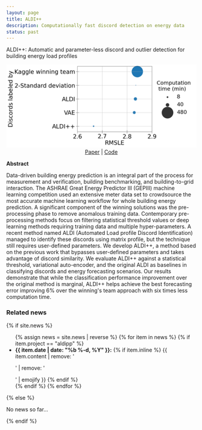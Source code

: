 ```yaml
---
layout: page
title: ALDI++
description: Computationally fast discord detection on energy data
status: past
---
```


ALDI++: Automatic and parameter-less discord and outlier detection for building energy load profiles

<center>
  <img src="/assets/img/bubbleplot_comparison-forecasting_paper.png"> <br />
   <a href="https://www.sciencedirect.com/science/article/pii/S0378778822002675?dgcid=coauthor">Paper</a> |
   <a href="https://github.com/buds-lab/aldipp">Code</a>
</center>

**Abstract**

Data-driven building energy prediction is an integral part of the process for measurement and verification, building benchmarking, and building-to-grid interaction.
The ASHRAE Great Energy Predictor III (GEPIII) machine learning competition used an extensive meter data set to crowdsource the most accurate machine learning workflow for whole building energy prediction. A significant component of the winning solutions was the pre-processing phase to remove anomalous training data. Contemporary pre-processing methods focus on filtering statistical threshold values or deep learning methods requiring training data and multiple hyper-parameters. A recent method named ALDI (Automated Load profile Discord Identification) managed to identify these discords using matrix profile, but the technique still requires user-defined parameters. We develop ALDI++, a method based on the previous work that bypasses user-defined parameters and takes advantage of discord similarity. We evaluate ALDI++ against a statistical threshold, variational auto-encoder, and the original ALDI as baselines in classifying discords and energy forecasting scenarios. Our results demonstrate that while the classification performance improvement over the original method is marginal, ALDI++ helps achieve the best forecasting error improving 6% over the winning's team approach with six times less computation time.

<div>
<h3> Related news</h3>
  {% if site.news  %}
    <ul>
    {% assign news = site.news | reverse %}
    {% for item in news %}
      {% if item.project == "aldipp" %}
      <li>
        <strong>{{ item.date | date: "%b %-d, %Y" }}:</strong>
          {% if item.inline %}
            {{ item.content | remove: '<p>' | remove: '</p>' | emojify }}
          {% endif %}
      </li>
      {% endif %}
    {% endfor %}
    </ul>
  {% else %}
    <p>No news so far...</p>
  {% endif %}
</div>
